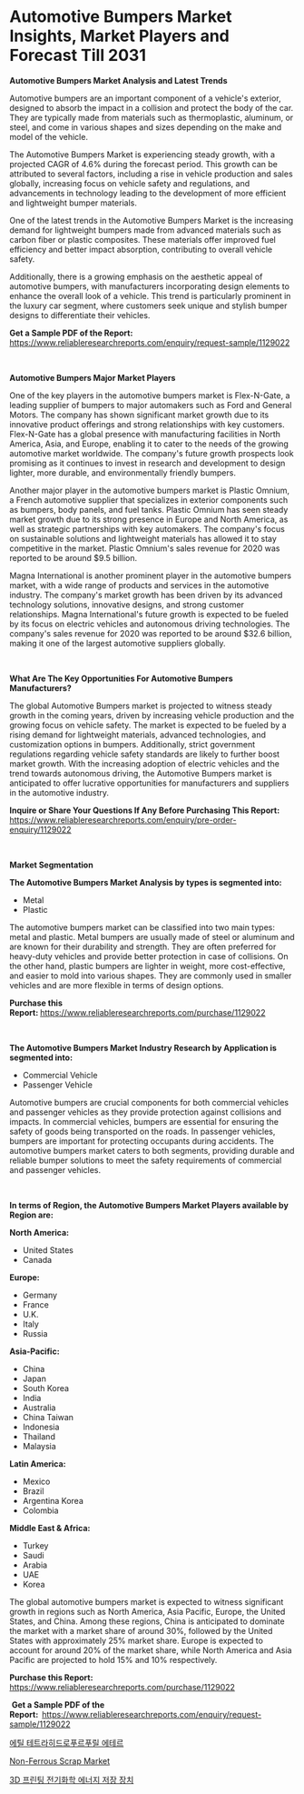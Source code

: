 <p><h1>Automotive Bumpers Market Insights, Market Players and Forecast Till 2031</h1></p><p><strong>Automotive Bumpers Market Analysis and Latest Trends</strong></p>
<p><p>Automotive bumpers are an important component of a vehicle's exterior, designed to absorb the impact in a collision and protect the body of the car. They are typically made from materials such as thermoplastic, aluminum, or steel, and come in various shapes and sizes depending on the make and model of the vehicle.</p><p>The Automotive Bumpers Market is experiencing steady growth, with a projected CAGR of 4.6% during the forecast period. This growth can be attributed to several factors, including a rise in vehicle production and sales globally, increasing focus on vehicle safety and regulations, and advancements in technology leading to the development of more efficient and lightweight bumper materials.</p><p>One of the latest trends in the Automotive Bumpers Market is the increasing demand for lightweight bumpers made from advanced materials such as carbon fiber or plastic composites. These materials offer improved fuel efficiency and better impact absorption, contributing to overall vehicle safety.</p><p>Additionally, there is a growing emphasis on the aesthetic appeal of automotive bumpers, with manufacturers incorporating design elements to enhance the overall look of a vehicle. This trend is particularly prominent in the luxury car segment, where customers seek unique and stylish bumper designs to differentiate their vehicles.</p></p>
<p><strong>Get a Sample PDF of the Report:&nbsp;</strong> <a href="https://www.reliableresearchreports.com/enquiry/request-sample/1129022">https://www.reliableresearchreports.com/enquiry/request-sample/1129022</a></p>
<p>&nbsp;</p>
<p><strong>Automotive Bumpers Major Market Players</strong></p>
<p><p>One of the key players in the automotive bumpers market is Flex-N-Gate, a leading supplier of bumpers to major automakers such as Ford and General Motors. The company has shown significant market growth due to its innovative product offerings and strong relationships with key customers. Flex-N-Gate has a global presence with manufacturing facilities in North America, Asia, and Europe, enabling it to cater to the needs of the growing automotive market worldwide. The company's future growth prospects look promising as it continues to invest in research and development to design lighter, more durable, and environmentally friendly bumpers.</p><p>Another major player in the automotive bumpers market is Plastic Omnium, a French automotive supplier that specializes in exterior components such as bumpers, body panels, and fuel tanks. Plastic Omnium has seen steady market growth due to its strong presence in Europe and North America, as well as strategic partnerships with key automakers. The company's focus on sustainable solutions and lightweight materials has allowed it to stay competitive in the market. Plastic Omnium's sales revenue for 2020 was reported to be around $9.5 billion.</p><p>Magna International is another prominent player in the automotive bumpers market, with a wide range of products and services in the automotive industry. The company's market growth has been driven by its advanced technology solutions, innovative designs, and strong customer relationships. Magna International's future growth is expected to be fueled by its focus on electric vehicles and autonomous driving technologies. The company's sales revenue for 2020 was reported to be around $32.6 billion, making it one of the largest automotive suppliers globally.</p></p>
<p>&nbsp;</p>
<p><strong>What Are The Key Opportunities For Automotive Bumpers Manufacturers?</strong></p>
<p><p>The global Automotive Bumpers market is projected to witness steady growth in the coming years, driven by increasing vehicle production and the growing focus on vehicle safety. The market is expected to be fueled by a rising demand for lightweight materials, advanced technologies, and customization options in bumpers. Additionally, strict government regulations regarding vehicle safety standards are likely to further boost market growth. With the increasing adoption of electric vehicles and the trend towards autonomous driving, the Automotive Bumpers market is anticipated to offer lucrative opportunities for manufacturers and suppliers in the automotive industry.</p></p>
<p><strong>Inquire or Share Your Questions If Any Before Purchasing This Report:</strong> <a href="https://www.reliableresearchreports.com/enquiry/pre-order-enquiry/1129022">https://www.reliableresearchreports.com/enquiry/pre-order-enquiry/1129022</a></p>
<p>&nbsp;</p>
<p><strong>Market Segmentation</strong></p>
<p><strong>The Automotive Bumpers Market Analysis by types is segmented into:</strong></p>
<p><ul><li>Metal</li><li>Plastic</li></ul></p>
<p><p>The automotive bumpers market can be classified into two main types: metal and plastic. Metal bumpers are usually made of steel or aluminum and are known for their durability and strength. They are often preferred for heavy-duty vehicles and provide better protection in case of collisions. On the other hand, plastic bumpers are lighter in weight, more cost-effective, and easier to mold into various shapes. They are commonly used in smaller vehicles and are more flexible in terms of design options.</p></p>
<p><strong>Purchase this Report:&nbsp;</strong><a href="https://www.reliableresearchreports.com/purchase/1129022">https://www.reliableresearchreports.com/purchase/1129022</a></p>
<p>&nbsp;</p>
<p><strong>The Automotive Bumpers Market Industry Research by Application is segmented into:</strong></p>
<p><ul><li>Commercial Vehicle</li><li>Passenger Vehicle</li></ul></p>
<p><p>Automotive bumpers are crucial components for both commercial vehicles and passenger vehicles as they provide protection against collisions and impacts. In commercial vehicles, bumpers are essential for ensuring the safety of goods being transported on the roads. In passenger vehicles, bumpers are important for protecting occupants during accidents. The automotive bumpers market caters to both segments, providing durable and reliable bumper solutions to meet the safety requirements of commercial and passenger vehicles.</p></p>
<p>&nbsp;</p>
<p><strong>In terms of Region, the Automotive Bumpers Market Players available by Region are:</strong></p>
<p>
    <p> <strong> North America: </strong>
        <ul>
            <li>United States</li>
            <li>Canada</li>
        </ul>
        </p> 
    <p> <strong> Europe: </strong>
        <ul>
            <li>Germany</li>
            <li>France</li>
            <li>U.K.</li>
            <li>Italy</li>
            <li>Russia</li>
        </ul>
        </p> 
    <p> <strong> Asia-Pacific: </strong>
        <ul>
            <li>China</li>
            <li>Japan</li>
            <li>South Korea</li>
            <li>India</li>
            <li>Australia</li>
            <li>China Taiwan</li>
            <li>Indonesia</li>
            <li>Thailand</li>
            <li>Malaysia</li>
        </ul>
        </p> 
    <p> <strong> Latin America: </strong>
        <ul>
            <li>Mexico</li>
            <li>Brazil</li>
            <li>Argentina Korea</li>
            <li>Colombia</li>
        </ul>
        </p> 
    <p> <strong> Middle East & Africa: </strong>
        <ul>
            <li>Turkey</li>
            <li>Saudi</li>
            <li>Arabia</li>
            <li>UAE</li>
            <li>Korea</li>
        </ul>
    </p>
    </p>
<p><p>The global automotive bumpers market is expected to witness significant growth in regions such as North America, Asia Pacific, Europe, the United States, and China. Among these regions, China is anticipated to dominate the market with a market share of around 30%, followed by the United States with approximately 25% market share. Europe is expected to account for around 20% of the market share, while North America and Asia Pacific are projected to hold 15% and 10% respectively.</p></p>
<p><strong>Purchase this Report: </strong><a href="https://www.reliableresearchreports.com/purchase/1129022">https://www.reliableresearchreports.com/purchase/1129022</a></p>
<p>&nbsp;<strong>Get a Sample PDF of the Report:&nbsp;&nbsp;</strong><a href="https://www.reliableresearchreports.com/enquiry/request-sample/1129022">https://www.reliableresearchreports.com/enquiry/request-sample/1129022</a></p>
<p><strong></strong></p>
<p><p><a href="https://medium.com/@gerry_almeida/%EC%97%90%ED%8B%B8-%ED%85%8C%ED%8A%B8%EB%9D%BC%ED%95%98%EC%9D%B4%EB%93%9C%EB%A1%9C%ED%8D%BC%ED%93%A8%EB%A6%B4-%EC%97%90%ED%85%8C%EB%A5%B4-%EC%8B%9C%EC%9E%A5-%EC%84%B1%EA%B3%B5%EC%A0%81%EC%9D%B8-%EB%B9%84%EC%A6%88%EB%8B%88%EC%8A%A4-%EC%A0%84%EB%9E%B5-%EC%98%88%EC%B8%A1-2031%EB%85%84%EA%B9%8C%EC%A7%80-2299e030cb33">에틸 테트라히드로푸르푸릴 에테르</a></p><p><a href="https://view.publitas.com/reportprime-1/non-ferrous-scrap-market-size-share-trends-analysis-report-by-application-regional-outlook-competitive-strategies-and-segment-forecasts-2023-2030/">Non-Ferrous Scrap Market</a></p><p><a href="https://medium.com/@cgqaspvtwatd834/3d-%ED%94%84%EB%A6%B0%ED%8C%85-%EB%90%9C-%EC%A0%84%EA%B8%B0%ED%99%94%ED%95%99-%EC%97%90%EB%84%88%EC%A7%80-%EC%A0%80%EC%9E%A5-%EC%9E%A5%EC%B9%98-%EC%8B%9C%EC%9E%A5-%EC%9D%B8%EC%82%AC%EC%9D%B4%ED%8A%B8-%EC%8B%9C%EC%9E%A5-%EB%8F%99%ED%96%A5-%EC%84%B1%EC%9E%A5-2024%EB%85%84%EB%B6%80%ED%84%B0-2031%EB%85%84%EA%B9%8C%EC%A7%80-%EC%98%88%EC%B8%A1%EB%90%9C-%EA%B2%83-d039ce2b8bf6">3D 프린팅 전기화학 에너지 저장 장치</a></p></p>